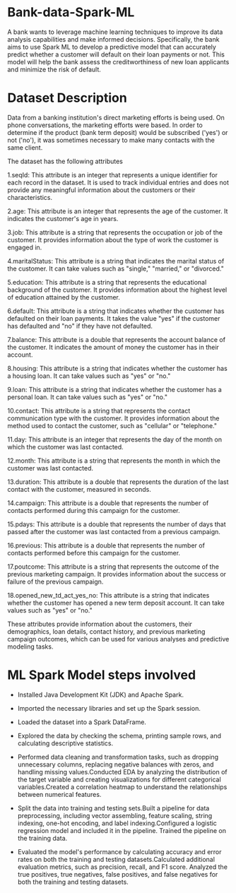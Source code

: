 # Bank-data-Spark-ML

A bank wants to leverage machine learning techniques to improve its data analysis capabilities and make informed decisions. Specifically, the bank aims to use Spark ML to develop a predictive model that can accurately predict whether a customer will default on their loan payments or not. This model will help the bank assess the creditworthiness of new loan applicants and minimize the risk of default.


# Dataset Description

Data from a banking institution's direct marketing efforts is being used. On phone conversations, the marketing efforts were based. In order to determine if the product (bank term deposit) would be subscribed ('yes') or not ('no'), it was sometimes necessary to make many contacts with the same client.

The dataset has the following attributes

1.seqId: This attribute is an integer that represents a unique identifier for each record in the dataset. It is used to track individual entries and does not provide any meaningful information about the customers or their characteristics.

2.age: This attribute is an integer that represents the age of the customer. It indicates the customer's age in years.

3.job: This attribute is a string that represents the occupation or job of the customer. It provides information about the type of work the customer is engaged in.

4.maritalStatus: This attribute is a string that indicates the marital status of the customer. It can take values such as "single," "married," or "divorced."

5.education: This attribute is a string that represents the educational background of the customer. It provides information about the highest level of education attained by the customer.

6.default: This attribute is a string that indicates whether the customer has defaulted on their loan payments. It takes the value "yes" if the customer has defaulted and "no" if they have not defaulted.

7.balance: This attribute is a double that represents the account balance of the customer. It indicates the amount of money the customer has in their account.

8.housing: This attribute is a string that indicates whether the customer has a housing loan. It can take values such as "yes" or "no."

9.loan: This attribute is a string that indicates whether the customer has a personal loan. It can take values such as "yes" or "no."

10.contact: This attribute is a string that represents the contact communication type with the customer. It provides information about the method used to contact the customer, such as "cellular" or "telephone."

11.day: This attribute is an integer that represents the day of the month on which the customer was last contacted.

12.month: This attribute is a string that represents the month in which the customer was last contacted.

13.duration: This attribute is a double that represents the duration of the last contact with the customer, measured in seconds.

14.campaign: This attribute is a double that represents the number of contacts performed during this campaign for the customer.

15.pdays: This attribute is a double that represents the number of days that passed after the customer was last contacted from a previous campaign.

16.previous: This attribute is a double that represents the number of contacts performed before this campaign for the customer.

17.poutcome: This attribute is a string that represents the outcome of the previous marketing campaign. It provides information about the success or failure of the previous campaign.

18.opened_new_td_act_yes_no: This attribute is a string that indicates whether the customer has opened a new term deposit account. It can take values such as "yes" or "no."

These attributes provide information about the customers, their demographics, loan details, contact history, and previous marketing campaign outcomes, which can be used for various analyses and predictive modeling tasks.

# ML Spark Model steps involved

* Installed Java Development Kit (JDK) and Apache Spark. 

* Imported the necessary libraries and set up the Spark session.

* Loaded the dataset into a Spark DataFrame.

* Explored the data by checking the schema, printing sample rows, and calculating descriptive statistics.

* Performed data cleaning and transformation tasks, such as dropping unnecessary columns, replacing negative balances with zeros, and handling missing values.Conducted EDA by analyzing the distribution of the target variable and creating visualizations for different categorical variables.Created a correlation heatmap to understand the relationships between numerical features.

* Split the data into training and testing sets.Built a pipeline for data preprocessing, including vector assembling, feature scaling, string indexing, one-hot encoding, and label indexing.Configured a logistic regression model and included it in the pipeline. Trained the pipeline on the training data.

* Evaluated the model's performance by calculating accuracy and error rates on both the training and testing datasets.Calculated additional evaluation metrics, such as precision, recall, and F1 score. Analyzed the true positives, true negatives, false positives, and false negatives for both the training and testing datasets.
